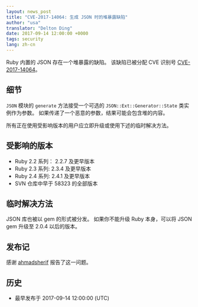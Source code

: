 ```yaml
---
layout: news_post
title: "CVE-2017-14064: 生成 JSON 时的堆暴露缺陷"
author: "usa"
translator: "Delton Ding"
date: 2017-09-14 12:00:00 +0000
tags: security
lang: zh-cn
---
```


Ruby 内置的 JSON 存在一个堆暴露的缺陷。
该缺陷已被分配 CVE 识别号 [CVE-2017-14064](http://cve.mitre.org/cgi-bin/cvename.cgi?name=CVE-2017-14064)。

## 细节

`JSON` 模块的 `generate` 方法接受一个可选的 `JSON::Ext::Generator::State` 类实例作为参数。
如果传递了一个恶意的参数，结果可能会包含堆的内容。

所有正在使用受影响版本的用户应立即升级或使用下述的临时解决方法。

## 受影响的版本

* Ruby 2.2 系列： 2.2.7 及更早版本
* Ruby 2.3 系列: 2.3.4 及更早版本
* Ruby 2.4 系列: 2.4.1 及更早版本
* SVN 仓库中早于 58323 的全部版本

## 临时解决方法

JSON 库也被以 gem 的形式被分发。
如果你不能升级 Ruby 本身，可以将 JSON gem 升级至 2.0.4 以后的版本。

## 发布记

感谢 [ahmadsherif](https://hackerone.com/ahmadsherif) 报告了这一问题。

## 历史

* 最早发布于 2017-09-14 12:00:00 (UTC)
